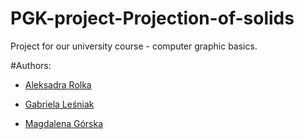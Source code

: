 # PGK-project-Projection-of-solids
Project for our university course - computer graphic basics. 


#Authors:
* [Aleksadra Rolka](https://github.com/AleksandraRolka)

* [Gabriela Leśniak](https://github.com/gabi15)

* [Magdalena Górska](https://github.com/MagdalenaGie)
